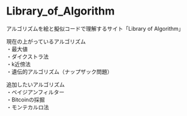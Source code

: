 # Library_of_Algorithm
アルゴリズムを絵と擬似コードで理解するサイト「Library of Algorithm」<br>

現在の上がっているアルゴリズム<br>
・最大値<br>
・ダイクストラ法<br>
・k近傍法<br>
・遺伝的アルゴリズム（ナップザック問題）<br>

追加したいアルゴリズム<br>
・ベイジアンフィルター<br>
・Bitcoinの採掘<br>
・モンテカルロ法<br>
